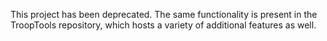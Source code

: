 This project has been deprecated. The same functionality is present in the TroopTools repository, which hosts a variety of additional features as well.
